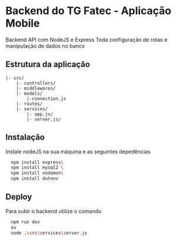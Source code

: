 
# Backend do TG Fatec - Aplicação Mobile

Backend API com NodeJS e Express
Toda configuração de rotas e manipulação de dados no banco



## Estrutura da aplicação
```
|- src/
    |- controllers/
    |- middlewares/
    |- models/
        |-connection.js
    |- routes/
    |- services/
        |- app.js/
        |- server.js/
```
## Instalação

Instale nodeJS na sua máquina e as seguintes depedências

```bash
  npm install express\
  npm install mysql2 \
  npm install nodemon\
  npm install dotenv
```
    
## Deploy

Para subir o backend utilize o comando

```bash
  npm run dev
  ou
  node .\src\services\server.js
```
